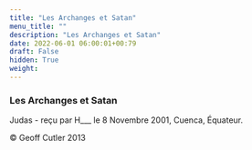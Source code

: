 ```yaml
---
title: "Les Archanges et Satan"
menu_title: ""
description: "Les Archanges et Satan"
date: 2022-06-01 06:00:01+00:79
draft: False
hidden: True
weight:
---
```

### Les Archanges et Satan

Judas - reçu par H___  le 8 Novembre 2001, Cuenca, Équateur.



© Geoff Cutler 2013